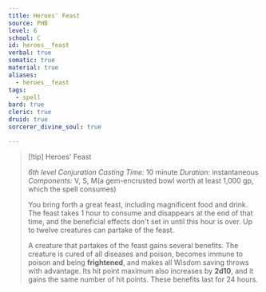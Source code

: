 ```yaml
---
title: Heroes' Feast
source: PHB
level: 6
school: C
id: heroes__feast
verbal: true
somatic: true
material: true
aliases:
  - heroes__feast
tags:
  - spell
bard: true
cleric: true
druid: true
sorcerer_divine_soul: true

---
```

>[!tip] Heroes' Feast
>
> *6th level Conjuration*
> *Casting Time:* 10 minute
> *Duration:* instantaneous
> *Components:* V, S, M(a gem-encrusted bowl worth at least 1,000 gp, which the spell consumes)
>
>You bring forth a great feast, including magnificent food and drink. The feast takes 1 hour to consume and disappears at the end of that time, and the beneficial effects don't set in until this hour is over. Up to twelve creatures can partake of the feast.
>
>A creature that partakes of the feast gains several benefits. The creature is cured of all diseases and poison, becomes immune to poison and being **frightened**, and makes all Wisdom saving throws with advantage. Its hit point maximum also increases by **2d10**, and it gains the same number of hit points. These benefits last for 24 hours.
>

